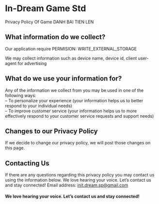 # In-Dream Game Std

Privacy Policy Of Game DANH BAI TIEN LEN

## What information do we collect?

Our application require PERMISION: WRITE_EXTERNAL_STORAGE

We may collect information such as device name, device id, client user-agent
for advertising

## What do we use your information for?

Any of the information we collect from you may be used in one of the following
ways:  
– To personalize your experience (your information helps us to better respond
to your individual needs)  
– To improve customer service (your information helps us to more effectively
respond to your customer service requests and support needs)

## Changes to our Privacy Policy

If we decide to change our privacy policy, we will post those changes on this
page.

## Contacting Us

If there are any questions regarding this privacy policy you may contact us
using the information below. We love hearing your voice. Let’s contact us and
stay connected! Email address: init.dream.sp@gmail.com

#### We love hearing your voice. Let’s contact us and stay connected!

